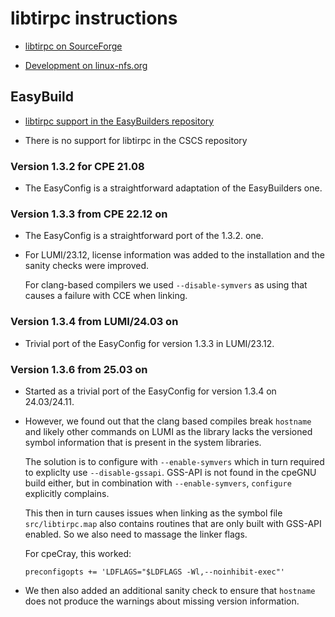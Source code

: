 # libtirpc instructions

-   [libtirpc on SourceForge](https://sourceforge.net/projects/libtirpc/)

-   [Development on linux-nfs.org](https://git.linux-nfs.org/?p=steved/libtirpc.git)


## EasyBuild

-   [libtirpc support in the EasyBuilders repository](https://github.com/easybuilders/easybuild-easyconfigs/tree/develop/easybuild/easyconfigs/l/libtirpc)

-   There is no support for libtirpc in the CSCS repository


### Version 1.3.2 for CPE 21.08

-   The EasyConfig is a straightforward adaptation of the EasyBuilders one.

  
### Version 1.3.3 from CPE 22.12 on

-   The EasyConfig is a straightforward port of the 1.3.2. one.

-   For LUMI/23.12, license information was added to the installation and the
    sanity checks were improved.
    
    For clang-based compilers we used `--disable-symvers` as using that causes
    a failure with CCE when linking.

    
### Version 1.3.4 from LUMI/24.03 on

-   Trivial port of the EasyConfig for version 1.3.3 in LUMI/23.12.


### Version 1.3.6 from 25.03 on

-   Started as a trivial port of the EasyConfig for version 1.3.4 on 24.03/24.11.

-   However, we found out that the clang based compiles break `hostname` and likely
    other commands on LUMI as the library lacks the versioned symbol information
    that is present in the system libraries.
    
    The solution is to configure with `--enable-symvers` which in turn required to
    expliclty use `--disable-gssapi`. GSS-API is not found in the cpeGNU build either,
    but in combination with `--enable-symvers`, `configure` explicitly complains.
    
    This then in turn causes issues when linking as the symbol file `src/libtirpc.map`
    also contains routines that are only built with GSS-API enabled. So we also need 
    to massage the linker flags.
    
    For cpeCray, this worked:
    
    ```
    preconfigopts += 'LDFLAGS="$LDFLAGS -Wl,--noinhibit-exec"'
    ```

-   We then also added an additional sanity check to ensure that `hostname` does not produce
    the warnings about missing version information.

   